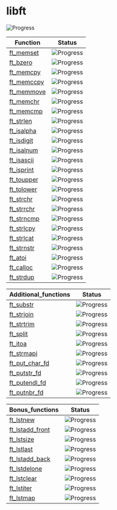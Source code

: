 # libft

![Progress](https://progress-bar.dev/0/?scale=100&title=GlobalProgress&width=800&color=babaca&suffix=%)


| Function     | Status        |
|------------------|---------------------|
| [ft_memset](ft_memset.c)    | ![Progress](https://progress-bar.dev/0/?title=Unstarted) |
|  [ft_bzero](ft_bzero.c)   | ![Progress](https://progress-bar.dev/0/?title=Unstarted) |
|   [ft_memcpy](ft_memcpy.c)  | ![Progress](https://progress-bar.dev/0/?title=Unstarted)|
|   [ft_memccpy](ft_memccpy.c)  | ![Progress](https://progress-bar.dev/0/?title=Unstarted) |
|  [ft_memmove](ft_memmove.c)   | ![Progress](https://progress-bar.dev/0/?title=Unstarted) |
|  [ft_memchr](ft_memchr.c)   | ![Progress](https://progress-bar.dev/0/?title=Unstarted) |
|  [ft_memcmp](ft_memcmp.c)   | ![Progress](https://progress-bar.dev/0/?title=Unstarted) |
|  [ft_strlen](ft_strlen.c)   | ![Progress](https://progress-bar.dev/0/?title=Unstarted) |
|   [ft_isalpha](ft_isalpha.c)  | ![Progress](https://progress-bar.dev/0/?title=Unstarted) |
|    [ft_isdigit](ft_isdigit.c) | ![Progress](https://progress-bar.dev/0/?title=Unstarted) |
|   [ft_isalnum](ft_isalnum.c)  | ![Progress](https://progress-bar.dev/0/?title=Unstarted) |
|  [ft_isascii](ft_isascii.c)    | ![Progress](https://progress-bar.dev/0/?title=Unstarted) |
|  [ft_isprint](ft_isprint.c)   | ![Progress](https://progress-bar.dev/0/?title=Unstarted) |
|   [ft_toupper](ft_toupper.c)  | ![Progress](https://progress-bar.dev/0/?title=Unstarted) |
|   [ft_tolower](ft_tolower.c)  | ![Progress](https://progress-bar.dev/0/?title=Unstarted) |
|   [ft_strchr](ft_strchr.c)  | ![Progress](https://progress-bar.dev/0/?title=Unstarted) |
|   [ft_strrchr](ft_strrchr.c)  | ![Progress](https://progress-bar.dev/0/?title=Unstarted) |
|   [ft_strncmp](ft_strncmp.c)  | ![Progress](https://progress-bar.dev/0/?title=Unstarted) |
|   [ft_strlcpy](ft_strlcpy.c)  | ![Progress](https://progress-bar.dev/0/?title=Unstarted) |
|   [ft_strlcat](ft_strlcat.c)  | ![Progress](https://progress-bar.dev/0/?title=Unstarted) |
|   [ft_strnstr](ft_strnstr.c)  | ![Progress](https://progress-bar.dev/0/?title=Unstarted) |
| [ft_atoi](ft_atoi.c) | ![Progress](https://progress-bar.dev/0/?title=Unstarted) |
|   [ft_calloc](ft_calloc.c)  | ![Progress](https://progress-bar.dev/0/?title=Unstarted) |
|   [ft_strdup](ft_strdup.c)  | ![Progress](https://progress-bar.dev/0/?title=Unstarted) |

| Additional_functions     | Status        |
|------------------|---------------------|
|   [ft_substr](ft_substr.c)  | ![Progress](https://progress-bar.dev/0/?title=Unstarted) |
|   [ft_strjoin](ft_strjoin.c)  | ![Progress](https://progress-bar.dev/0/?title=Unstarted) |
|   [ft_strtrim](ft_strtrim.c)  | ![Progress](https://progress-bar.dev/0/?title=Unstarted) |
|   [ft_split](ft_split.c)  | ![Progress](https://progress-bar.dev/0/?title=Unstarted) |
|   [ft_itoa](ft_itoa.c)  | ![Progress](https://progress-bar.dev/0/?title=Unstarted) |
|    [ft_strmapi](ft_strmapi.c) | ![Progress](https://progress-bar.dev/0/?title=Unstarted) |
|    [ft_put_char_fd](ft_put_char_fd.c) | ![Progress](https://progress-bar.dev/0/?title=Unstarted) |
|   [ft_putstr_fd](ft_putstr_fd.c)  | ![Progress](https://progress-bar.dev/0/?title=Unstarted) |
|   [ft_putendl_fd](ft_putendl_fd.c)  | ![Progress](https://progress-bar.dev/0/?title=Unstarted) |
|   [ft_putnbr_fd](ft_putnbr_fd.c) | ![Progress](https://progress-bar.dev/0/?title=Unstarted) |

| Bonus_functions     | Status        |
|------------------|---------------------|
|   [ft_lstnew](bonus_functions/ft_lstnew.c)  | ![Progress](https://progress-bar.dev/0/?title=Unstarted) |
|   [ft_lstadd_front](bonus_functions/ft_lstadd_front.c)  | ![Progress](https://progress-bar.dev/0/?title=Unstarted) |
|   [ft_lstsize](bonus_functions/ft_lstsize.c)  | ![Progress](https://progress-bar.dev/0/?title=Unstarted) |
|   [ft_lstlast](bonus_functions/ft_lstlast.c)  | ![Progress](https://progress-bar.dev/0/?title=Unstarted) |
|   [ft_lstadd_back](bonus_functions/ft_lstadd_back.c)  | ![Progress](https://progress-bar.dev/0/?title=Unstarted) |
|   [ft_lstdelone](bonus_functions/ft_lstdelone.c)  | ![Progress](https://progress-bar.dev/0/?title=Unstarted) |
|   [ft_lstclear](bonus_functions/ft_lstclear.c)  | ![Progress](https://progress-bar.dev/0/?title=Unstarted) |
|   [ft_lstiter](bonus_functions/ft_lstiter.c)  | ![Progress](https://progress-bar.dev/0/?title=Unstarted) |
|   [ft_lstmap](bonus_functions/ft_lstmap.c)  | ![Progress](https://progress-bar.dev/0/?title=Unstarted) |
